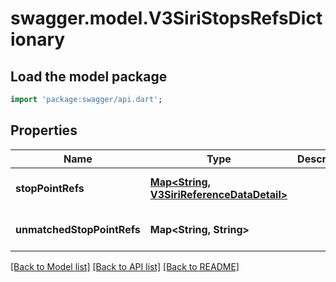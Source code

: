 # swagger.model.V3SiriStopsRefsDictionary

## Load the model package
```dart
import 'package:swagger/api.dart';
```

## Properties
Name | Type | Description | Notes
------------ | ------------- | ------------- | -------------
**stopPointRefs** | [**Map&lt;String, V3SiriReferenceDataDetail&gt;**](V3SiriReferenceDataDetail.md) |  | [optional] [default to {}]
**unmatchedStopPointRefs** | **Map&lt;String, String&gt;** |  | [optional] [default to {}]

[[Back to Model list]](../README.md#documentation-for-models) [[Back to API list]](../README.md#documentation-for-api-endpoints) [[Back to README]](../README.md)

